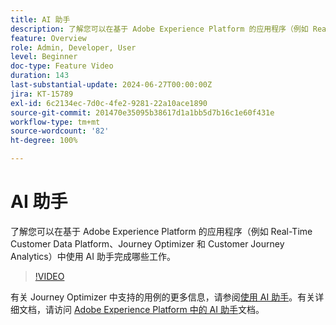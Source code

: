 ```yaml
---
title: AI 助手
description: 了解您可以在基于 Adobe Experience Platform 的应用程序（例如 Real-Time Customer Data Platform、Journey Optimizer 和 Customer Journey Analytics）中使用 AI 助手完成哪些工作。
feature: Overview
role: Admin, Developer, User
level: Beginner
doc-type: Feature Video
duration: 143
last-substantial-update: 2024-06-27T00:00:00Z
jira: KT-15789
exl-id: 6c2134ec-7d0c-4fe2-9281-22a10ace1890
source-git-commit: 201470e35095b38617d1a1bb5d7b16c1e60f431e
workflow-type: tm+mt
source-wordcount: '82'
ht-degree: 100%

---
```


# AI 助手

了解您可以在基于 Adobe Experience Platform 的应用程序（例如 Real-Time Customer Data Platform、Journey Optimizer 和 Customer Journey Analytics）中使用 AI 助手完成哪些工作。

>[!VIDEO](https://video.tv.adobe.com/v/3429845/?learn=on)

有关 Journey Optimizer 中支持的用例的更多信息，请参阅[使用 AI 助手](https://experienceleague.adobe.com/zh-hans/docs/journey-optimizer/using/get-started/ai-assistant)。有关详细文档，请访问 [Adobe Experience Platform 中的 AI 助手](https://experienceleague.adobe.com/zh-hans/docs/experience-platform/ai-assistant/home)文档。

